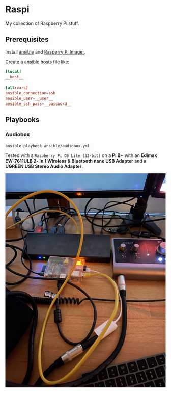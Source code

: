 # Raspi

My collection of Raspberry Pi stuff.

## Prerequisites

Install [ansible](https://docs.ansible.com/ansible/latest/installation_guide/intro_installation.html) and [Rasperry Pi Imager](https://www.raspberrypi.com/software/).

Create a ansible hosts file like:

```conf
[local]
__host__

[all:vars]
ansible_connection=ssh
ansible_user=__user__
ansible_ssh_pass=__password__
```

## Playbooks

### Audiobox

`ansible-playbook ansible/audiobox.yml`

Tested with a `Raspberry Pi OS Lite (32-bit)` on a __Pi B+__ with an __Edimax EW-7611ULB 2- in 1 Wireless & Bluetooth nano USB Adapter__ and a __UGREEN USB Stereo Audio Adapter__.

![Audiobox](docs/img/audiobox.jpg)

